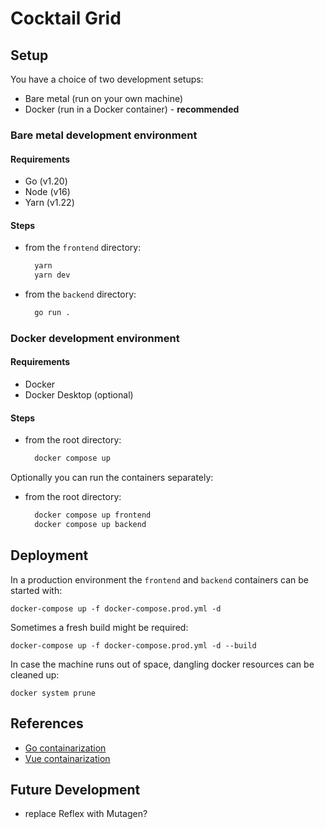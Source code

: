 # Cocktail Grid

## Setup

You have a choice of two development setups:
- Bare metal (run on your own machine)
- Docker (run in a Docker container) - **recommended**

### Bare metal development environment

#### Requirements

- Go (v1.20)
- Node (v16)
- Yarn (v1.22)

#### Steps

- from the `frontend` directory:
  ```bash
    yarn
    yarn dev
  ```

- from the `backend` directory:
  ```bash
    go run .
  ```

### Docker development environment

#### Requirements

- Docker
- Docker Desktop (optional)

#### Steps

- from the root directory:
  ```bash
    docker compose up
  ```

Optionally you can run the containers separately:
- from the root directory:
  ```bash
    docker compose up frontend
    docker compose up backend
  ```

## Deployment

In a production environment the `frontend` and `backend` containers can be started with:
```
docker-compose up -f docker-compose.prod.yml -d
```

Sometimes a fresh build might be required:
```
docker-compose up -f docker-compose.prod.yml -d --build
```

In case the machine runs out of space, dangling docker resources can be cleaned up:
```
docker system prune
```

## References

- [Go containarization](https://karol-filipczuk.medium.com/development-environment-for-web-app-with-containers-docker-vue-js-go-part-1-b0f4d663bd64)
- [Vue containarization](https://karol-filipczuk.medium.com/development-environment-for-web-app-with-containers-docker-vue-js-go-part-2-25f059d88cb8)

## Future Development

- replace Reflex with Mutagen?